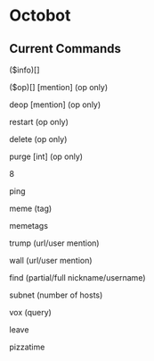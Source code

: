 # Octobot

## Current Commands
($info)[]

($op)[] [mention] (op only)

deop [mention] (op only)

restart (op only)

delete (op only)

purge [int] (op only)

8

ping

meme (tag)

memetags

trump (url/user mention)

wall (url/user mention)

find (partial/full nickname/username)

subnet (number of hosts)

vox (query)

leave

pizzatime
